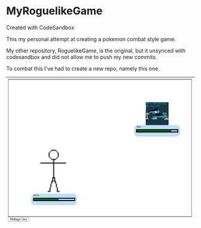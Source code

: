 # MyRoguelikeGame
Created with CodeSandbox

This my personal attempt at creating a pokemon combat style game.

My other repository, RoguelikeGame, is the original, but it unsynced with codesandbox and did not allow me to push my new commits.

To combat this I've had to create a new repo, namely this one.

![MyRoguelikeGame Example Picture](./MyRoguelikeGame%20Demo%20Picture.png)
